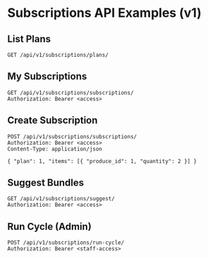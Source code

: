 # Subscriptions API Examples (v1)

## List Plans
```http
GET /api/v1/subscriptions/plans/
```

## My Subscriptions
```http
GET /api/v1/subscriptions/subscriptions/
Authorization: Bearer <access>
```

## Create Subscription
```http
POST /api/v1/subscriptions/subscriptions/
Authorization: Bearer <access>
Content-Type: application/json

{ "plan": 1, "items": [{ "produce_id": 1, "quantity": 2 }] }
```

## Suggest Bundles
```http
GET /api/v1/subscriptions/suggest/
Authorization: Bearer <access>
```

## Run Cycle (Admin)
```http
POST /api/v1/subscriptions/run-cycle/
Authorization: Bearer <staff-access>
```
